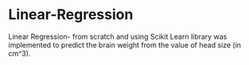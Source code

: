 # Linear-Regression
Linear Regression- from scratch and using Scikit Learn library was implemented to predict the brain weight from the value of head size (in cm^3).

